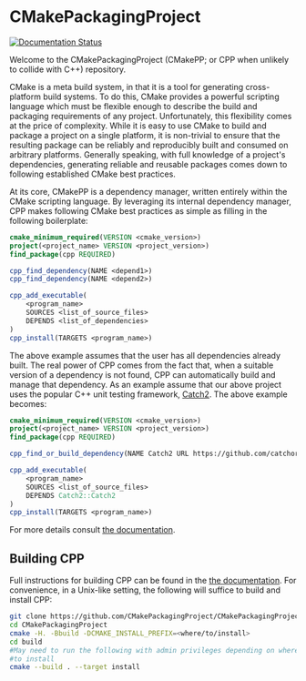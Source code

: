 CMakePackagingProject
=====================

[![Documentation Status](https://readthedocs.org/projects/cmakepackagingproject/badge/?version=latest)](https://cmakepackagingproject.readthedocs.io/en/latest/?badge=latest)

Welcome to the CMakePackagingProject (CMakePP; or CPP when unlikely to collide
with C++) repository.

CMake is a meta build system, in that it is a tool for generating cross-platform 
build systems. To do this, CMake provides a powerful scripting language which 
must be flexible enough to describe the build and packaging requirements of any 
project. Unfortunately, this flexibility comes at the price of complexity. While
it is easy to use CMake to build and package a project on a single platform, it 
is non-trivial to ensure that the resulting package can be reliably and 
reproducibly built and consumed on arbitrary platforms. Generally speaking, with 
full knowledge of a project's dependencies, generating reliable and reusable 
packages comes down to following established CMake best practices. 

At its core, CMakePP is a dependency manager, written entirely within the CMake
scripting language. By leveraging its internal dependency manager, CPP makes 
following CMake best practices as simple as filling in the following 
boilerplate:

```.cmake
cmake_minimum_required(VERSION <cmake_version>)
project(<project_name> VERSION <project_version>)
find_package(cpp REQUIRED)

cpp_find_dependency(NAME <depend1>)
cpp_find_dependency(NAME <depend2>)    

cpp_add_executable(
    <program_name>
    SOURCES <list_of_source_files>
    DEPENDS <list_of_dependencies>
)
cpp_install(TARGETS <program_name>)    
```

The above example assumes that the user has all dependencies already built.  The
real power of CPP comes from the fact that, when a suitable version of a 
dependency is not found, CPP can automatically build and manage that dependency. 
As an example assume that our above project uses the popular C++ unit testing
framework, [Catch2](https://github.com/catchorg/Catch2).  The above example 
becomes:

```.cmake
cmake_minimum_required(VERSION <cmake_version>)
project(<project_name> VERSION <project_version>)
find_package(cpp REQUIRED)

cpp_find_or_build_dependency(NAME Catch2 URL https://github.com/catchorg/Catch2)

cpp_add_executable(
    <program_name>
    SOURCES <list_of_source_files>
    DEPENDS Catch2::Catch2
)
cpp_install(TARGETS <program_name>)    
```

For more details consult [the documentation](https://cmakepackagingproject.readthedocs.io/en/latest/?badge=latest).

Building CPP
------------

Full instructions for building CPP can be found in the  [the documentation](https://cmakepackagingproject.readthedocs.io/en/latest/?badge=latest).
For convenience, in a Unix-like setting, the following will suffice to build and
install CPP:

```.bash
git clone https://github.com/CMakePackagingProject/CMakePackagingProject.git
cd CMakePackagingProject
cmake -H. -Bbuild -DCMAKE_INSTALL_PREFIX=<where/to/install>
cd build
#May need to run the following with admin privileges depending on where you said
#to install
cmake --build . --target install
```


